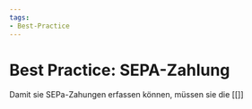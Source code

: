 ```yaml
---
tags:
- Best-Practice
---
```

# Best Practice: SEPA-Zahlung


Damit sie SEPa-Zahungen erfassen können, müssen sie die [[]]
